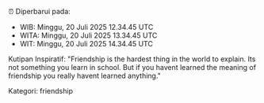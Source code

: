 ⏰ Diperbarui pada:
- WIB: Minggu, 20 Juli 2025 12.34.45 UTC
- WITA: Minggu, 20 Juli 2025 13.34.45 UTC
- WIT: Minggu, 20 Juli 2025 14.34.45 UTC

Kutipan Inspiratif:
"Friendship is the hardest thing in the world to explain. Its not something you learn in school. But if you havent learned the meaning of friendship you really havent learned anything."


Kategori: friendship

